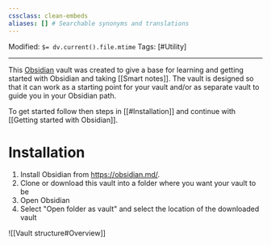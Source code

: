 ```yaml
---
cssclass: clean-embeds
aliases: [] # Searchable synonyms and translations
---
```

Modified: `$= dv.current().file.mtime`
Tags: [#Utility]
****

This [Obsidian](https://obsidian.md/) vault was created to give a base for learning and getting started with Obsidian and taking [[Smart notes]].
The vault is designed so that it can work as a starting point for your vault and/or as separate vault to guide you in your Obsidian path.

To get started follow then steps in [[#Installation]] and continue with [[Getting started with Obsidian]].

# Installation
1. Install Obsidian from https://obsidian.md/.
2. Clone or download this vault into a folder where you want your vault to be
3. Open Obsidian
4. Select "Open folder as vault" and select the location of the downloaded vault

![[Vault structure#Overview]]